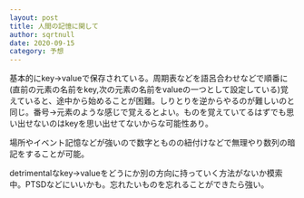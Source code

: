 ```yaml
---
layout: post
title: 人間の記憶に関して
author: sqrtnull
date: 2020-09-15
category: 予想
---
```


基本的にkey->valueで保存されている。周期表などを語呂合わせなどで順番に(直前の元素の名前をkey,次の元素の名前をvalueの一つとして設定している)覚えていると、途中から始めることが困難。しりとりを逆からやるのが難しいのと同じ。番号->元素のような感じで覚えるとよい。ものを覚えていてるはずでも思い出せないのはkeyを思い出せてないからな可能性あり。

場所やイベント記憶などが強いので数字とものの紐付けなどで無理やり数列の暗記をすることが可能。

detrimentalなkey->valueをどうにか別の方向に持っていく方法がないか模索中。PTSDなどにいいかも。忘れたいものを忘れることができたら強い。